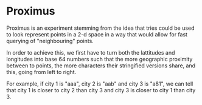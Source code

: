 # Proximus

Proximus is an experiment stemming from the idea that tries could be used to look represent points
in a 2-d space in a way that would allow for fast querying of "neighbouring" points.

In order to achieve this, we first have to turn both the lattitudes and longitudes into base 64
numbers such that the more geographic proximity between to points, the more characters their
stringified versions share, and this, going from left to right.

For example, if city 1 is "aaa", city 2 is "aab" and city 3 is "a81", we can tell that city 1 is
closer to city 2 than city 3 and city 3 is closer to city 1 than city 3.
